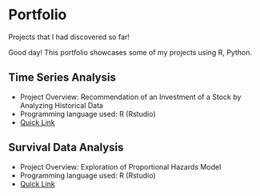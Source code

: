 # Portfolio

Projects that I had discovered so far! 

Good day! 
This portfolio showcases some of my projects using R, Python. 

## Time Series Analysis 
- Project Overview: Recommendation of an Investment of a Stock by Analyzing Historical Data
- Programming language used: R (Rstudio)
- [Quick Link](Time-Series-Analysis/README.md#time-series-analysis)  

## Survival Data Analysis 
- Project Overview: Exploration of Proportional Hazards Model 
- Programming language used: R (Rstudio)
- [Quick Link](Survival-Data-Analysis/README.md#survival-data-analysis)  
